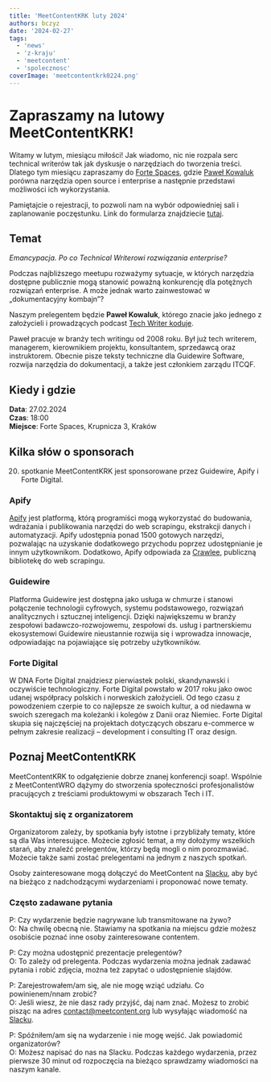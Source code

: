 ```yaml
---
title: 'MeetContentKRK luty 2024'
authors: bczyz
date: '2024-02-27'
tags:
  - 'news'
  - 'z-kraju'
  - 'meetcontent'
  - 'spolecznosc'
coverImage: 'meetcontentkrk0224.png'
---
```


# Zapraszamy na lutowy MeetContentKRK!

Witamy w lutym, miesiącu miłości! 
Jak wiadomo, nic nie rozpala serc technical writerów tak jak dyskusje o narzędziach do tworzenia treści.
Dlatego tym miesiącu zapraszamy do [Forte Spaces](https://fortedigital.com/pl), gdzie [Paweł Kowaluk](https://www.linkedin.com/in/pawel-kowaluk/) porówna narzędzia open source i enterprise a następnie przedstawi możliwości ich wykorzystania.

<!--truncate-->

Pamiętajcie o rejestracji, to pozwoli nam na wybór odpowiedniej sali i
zaplanowanie poczęstunku. Link do formularza znajdziecie
[tutaj](https://forms.gle/6hc8cMrsAtjgDHeLA).

## Temat

_Emancypacja. Po co Technical Writerowi rozwiązania enterprise?_

Podczas najbliższego meetupu rozważymy sytuacje, w których narzędzia dostępne publicznie mogą stanowić poważną konkurencję dla 
potężnych rozwiązań enterprise. A może jednak warto zainwestować w „dokumentacyjny kombajn”?

Naszym prelegentem będzie **Paweł Kowaluk**, którego znacie jako jednego z założycieli i prowadzących podcast
[Tech Writer koduje](https://techwriterkoduje.pl/).

Paweł pracuje w branży tech writingu od 2008 roku. Był już tech writerem, managerem, kierownikiem projektu, konsultantem, sprzedawcą oraz instruktorem. Obecnie pisze teksty techniczne dla Guidewire Software, rozwija narzędzia do dokumentacji, a także jest członkiem zarządu ITCQF.

## Kiedy i gdzie

**Data**: 27.02.2024 <br /> **Czas**: 18:00 <br /> **Miejsce**: Forte Spaces,
Krupnicza 3, Kraków

## Kilka słów o sponsorach

20. spotkanie MeetContentKRK jest sponsorowane przez Guidewire, Apify i Forte Digital.

### Apify

[Apify](https://apify.com/) jest platformą, którą programiści mogą wykorzystać do budowania, wdrażania i publikowania narzędzi do web scrapingu, ekstrakcji danych i automatyzacji.
Apify udostępnia ponad 1500 gotowych narzędzi, pozwalając na uzyskanie dodatkowego przychodu poprzez udostępnianie je innym użytkownikom. Dodatkowo, Apify odpowiada za [Crawlee](https://crawlee.dev/), publiczną bibliotekę do web scrapingu.

### Guidewire

Platforma Guidewire jest dostępna jako usługa w chmurze i stanowi połączenie technologii cyfrowych, systemu podstawowego, rozwiązań analitycznych i sztucznej inteligencji. Dzięki największemu w branży zespołowi badawczo-rozwojowemu, zespołowi ds. usług i partnerskiemu ekosystemowi Guidewire nieustannie rozwija się i wprowadza innowacje, odpowiadając na pojawiające się potrzeby użytkowników.

### Forte Digital

W DNA Forte Digital znajdziesz pierwiastek polski, skandynawski i oczywiście
technologiczny. Forte Digital powstało w 2017 roku jako owoc udanej współpracy
polskich i norweskich założycieli. Od tego czasu z powodzeniem czerpie to co
najlepsze ze swoich kultur, a od niedawna w swoich szeregach ma koleżanki i
kolegów z Danii oraz Niemiec. Forte Digital skupia się najczęściej na projektach
dotyczących obszaru e-commerce w pełnym zakresie realizacji – development i
consulting IT oraz design.

## Poznaj MeetContentKRK

MeetContentKRK to odgałęzienie dobrze znanej konferencji soap!. Wspólnie z
MeetContentWRO dążymy do stworzenia społeczności profesjonalistów pracujących z
treściami produktowymi w obszarach Tech i IT.

### Skontaktuj się z organizatorem

Organizatorom zależy, by spotkania były istotne i przybliżały tematy, które są
dla Was interesujące. Możecie zgłosić temat, a my dołożymy wszelkich starań, aby
znaleźć prelegentów, którzy będą mogli o nim porozmawiać. Możecie także sami
zostać prelegentami na jednym z naszych spotkań.

Osoby zainteresowane mogą dołączyć do MeetContent na
[Slacku](https://meetcontent.slack.com/), aby być na bieżąco z nadchodzącymi
wydarzeniami i proponować nowe tematy.

### Często zadawane pytania

P: Czy wydarzenie będzie nagrywane lub transmitowane na żywo? <br /> O: Na
chwilę obecną nie. Stawiamy na spotkania na miejscu gdzie możesz osobiście
poznać inne osoby zainteresowane contentem.

P: Czy można udostępnić prezentacje prelegentów? <br /> O: To zależy od
prelegenta. Podczas wydarzenia można jednak zadawać pytania i robić zdjęcia,
można też zapytać o udostępnienie slajdów.

P: Zarejestrowałem/am się, ale nie mogę wziąć udziału. Co powinienem/nnam
zrobić? <br /> O: Jeśli wiesz, że nie dasz rady przyjść, daj nam znać. Możesz to
zrobić pisząc na adres contact@meetcontent.org lub wysyłając wiadomość na
[Slacku](https://meetcontent.slack.com/).

P: Spóźniłem/am się na wydarzenie i nie mogę wejść. Jak powiadomić
organizatorów? <br /> O: Możesz napisać do nas na Slacku. Podczas każdego
wydarzenia, przez pierwsze 30 minut od rozpoczęcia na bieżąco sprawdzamy
wiadomości na naszym kanale.
